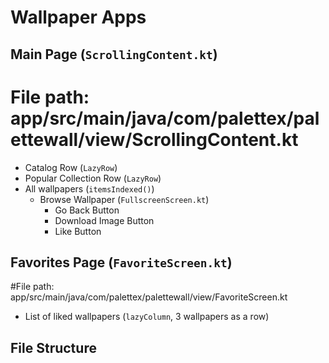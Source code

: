 # Wallpaper Apps

## Main Page (`ScrollingContent.kt`)
# File path: app/src/main/java/com/palettex/palettewall/view/ScrollingContent.kt

- Catalog Row (`LazyRow`)
- Popular Collection Row (`LazyRow`)
- All wallpapers (`itemsIndexed()`)
  - Browse Wallpaper (`FullscreenScreen.kt`)
    - Go Back Button
    - Download Image Button
    - Like Button

## Favorites Page (`FavoriteScreen.kt`)
#File path: app/src/main/java/com/palettex/palettewall/view/FavoriteScreen.kt
- List of liked wallpapers (`lazyColumn`, 3 wallpapers as a row)

## File Structure